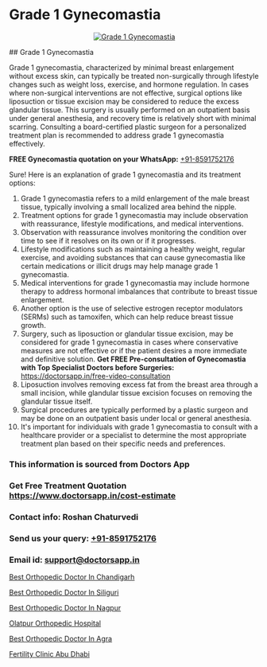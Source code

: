 # Grade 1 Gynecomastia

<p align="center">
  <a href="null">
    <img src="null" alt="Grade 1 Gynecomastia">
  </a>
</p>
## Grade 1 Gynecomastia

Grade 1 gynecomastia, characterized by minimal breast enlargement without excess skin, can typically be treated non-surgically through lifestyle changes such as weight loss, exercise, and hormone regulation. In cases where non-surgical interventions are not effective, surgical options like liposuction or tissue excision may be considered to reduce the excess glandular tissue. This surgery is usually performed on an outpatient basis under general anesthesia, and recovery time is relatively short with minimal scarring. Consulting a board-certified plastic surgeon for a personalized treatment plan is recommended to address grade 1 gynecomastia effectively.

**FREE Gynecomastia quotation on your WhatsApp:**  [+91-8591752176](https://api.whatsapp.com/send?phone=8591752176)

Sure! Here is an explanation of grade 1 gynecomastia and its treatment options:
1) Grade 1 gynecomastia refers to a mild enlargement of the male breast tissue, typically involving a small localized area behind the nipple.
2) Treatment options for grade 1 gynecomastia may include observation with reassurance, lifestyle modifications, and medical interventions.
3) Observation with reassurance involves monitoring the condition over time to see if it resolves on its own or if it progresses.
4) Lifestyle modifications such as maintaining a healthy weight, regular exercise, and avoiding substances that can cause gynecomastia like certain medications or illicit drugs may help manage grade 1 gynecomastia.
5) Medical interventions for grade 1 gynecomastia may include hormone therapy to address hormonal imbalances that contribute to breast tissue enlargement.
6) Another option is the use of selective estrogen receptor modulators (SERMs) such as tamoxifen, which can help reduce breast tissue growth.
7) Surgery, such as liposuction or glandular tissue excision, may be considered for grade 1 gynecomastia in cases where conservative measures are not effective or if the patient desires a more immediate and definitive solution.
**Get FREE Pre-consultation of Gynecomastia with Top Specialist Doctors before Surgeries:** https://doctorsapp.in/free-video-consultation
8) Liposuction involves removing excess fat from the breast area through a small incision, while glandular tissue excision focuses on removing the glandular tissue itself.
9)  Surgical procedures are typically performed by a plastic surgeon and may be done on an outpatient basis under local or general anesthesia.
10) It's important for individuals with grade 1 gynecomastia to consult with a healthcare provider or a specialist to determine the most appropriate treatment plan based on their specific needs and preferences.

### This information is sourced from Doctors App 
### Get Free Treatment Quotation https://www.doctorsapp.in/cost-estimate
### Contact info: Roshan Chaturvedi 
### Send us your query: [+91-8591752176](https://api.whatsapp.com/send?phone=8591752176) 
### Email id: support@doctorsapp.in

[Best Orthopedic Doctor In Chandigarh](https://www.linkedin.com/pulse/best-orthopedic-doctor-chandigarh-doctorsapp-khulna-ptjqe?trackingId=AbMjC857zthl%2BNhxHN%2FGjA%3D%3D&lipi=urn%3Ali%3Apage%3Ad_flagship3_company_admin%3BEfzsr1%2BmQ6eR1XkJR7MU1A%3D%3D)

[Best Orthopedic Doctor In Siliguri](https://www.linkedin.com/pulse/best-orthopedic-doctor-siliguri-doctorsapp-khulna-xunte/?lipi=urn%3Ali%3Apage%3Ad_flagship3_publishing_published%3B6s0HL1EnS62Kk1Ppug3b7A%3D%3D)

[Best Orthopedic Doctor In Nagpur](https://medium.com/@vimalrana22/best-orthopedic-doctor-in-nagpur-828a7e80d2f9)

[Olatpur Orthopedic Hospital](https://medium.com/@manish632504/olatpur-orthopedic-hospital-e57f043c01d2)

[Best Orthopedic Doctor In Agra](https://doctors-apps.github.io/doctorsapp/best-orthopedic-doctor-in-agra)

[Fertility Clinic Abu Dhabi](https://doctors-apps.github.io/doctorsapp/fertility-clinic-abu-dhabi)

